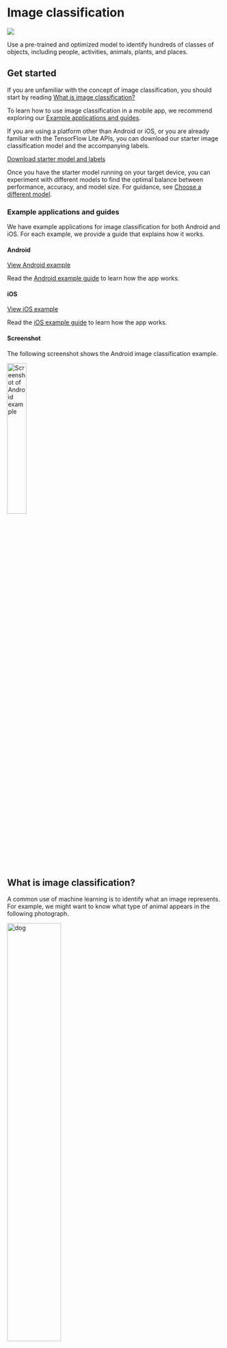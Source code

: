 # Image classification

<img src="../images/image.png" class="attempt-right">

Use a pre-trained and optimized model to identify hundreds of classes of
objects, including people, activities, animals, plants, and places.

## Get started

If you are unfamiliar with the concept of image classification, you should start
by reading <a href="#what_is_image_classification">What is image
classification?</a>

To learn how to use image classification in a mobile app, we recommend exploring
our <a href="#example_applications_and_guides">Example applications and
guides</a>.

If you are using a platform other than Android or iOS, or you are already
familiar with the TensorFlow Lite APIs, you can download our starter image
classification model and the accompanying labels.

<a class="button button-primary" href="https://storage.googleapis.com/download.tensorflow.org/models/tflite/mobilenet_v1_1.0_224_quant_and_labels.zip">Download
starter model and labels</a>

Once you have the starter model running on your target device, you can
experiment with different models to find the optimal balance between
performance, accuracy, and model size. For guidance, see
<a href="#choose_a_different_model">Choose a different model</a>.

### Example applications and guides

We have example applications for image classification for both Android and iOS.
For each example, we provide a guide that explains how it works.

#### Android

<a class="button button-primary" href="https://github.com/tensorflow/examples/tree/master/lite/examples/image_classification/android">View
Android example</a>

Read the
[Android example guide](https://github.com/tensorflow/examples/tree/master/lite/examples/image_classification/android/EXPLORE_THE_CODE.md)
to learn how the app works.

#### iOS

<a class="button button-primary" href="https://github.com/tensorflow/examples/tree/master/lite/examples/image_classification/ios.md">View
iOS example</a>

Read the
[iOS example guide](https://github.com/tensorflow/examples/tree/master/lite/examples/image_classification/ios/EXPLORE_THE_CODE.md)
to learn how the app works.

#### Screenshot

The following screenshot shows the Android image classification example.

<img src="images/android_banana.png" alt="Screenshot of Android example" width="30%">

## What is image classification?

A common use of machine learning is to identify what an image represents. For
example, we might want to know what type of animal appears in the following
photograph.

<img src="images/dog.png" alt="dog" width="50%">

The task of predicting what an image represents is called _image
classification_. An image classification model is trained to recognize various
classes of images. For example, a model might be trained to recognize photos
representing three different types of animals: rabbits, hamsters, and dogs.

When we subsequently provide a new image as input to the model, it will output
the probabilities of the image representing each of the types of animal it was
trained on. An example output might be as follows:

<table style="width: 40%;">
  <thead>
    <tr>
      <th>Animal type</th>
      <th>Probability</th>
    </tr>
  </thead>
  <tbody>
    <tr>
      <td>Rabbit</td>
      <td>0.07</td>
    </tr>
    <tr>
      <td>Hamster</td>
      <td>0.02</td>
    </tr>
    <tr>
      <td style="background-color: #fcb66d;">Dog</td>
      <td style="background-color: #fcb66d;">0.91</td>
    </tr>
  </tbody>
</table>

Based on the output, we can see that the classification model has predicted that
the image has a high probability of representing a dog.

Note: Image classification can only tell you the probability that an image
represents one or more of the classes that the model was trained on. It cannot
tell you the position or identity of objects within the image. If you need to
identify objects and their positions within images, you should use an
<a href="../object_detection/overview.md">object detection</a> model.

### Training, labels, and inference

During training, an image classification model is fed images and their
associated _labels_. Each label is the name of a distinct concept, or class,
that the model will learn to recognize.

Given sufficient training data (often hundreds or thousands of images per
label), an image classification model can learn to predict whether new images
belong to any of the classes it has been trained on. This process of prediction
is called _inference_.

To perform inference, an image is passed as input to a model. The model will
then output an array of probabilities between 0 and 1. With our example model,
this process might look like the following:

<table style="width: 60%">
  <tr style="border-top: 0px;">
    <td style="width: 40%"><img src="images/dog.png" alt="dog"></td>
    <td style="width: 20%; font-size: 2em; vertical-align: middle; text-align: center;">→</td>
    <td style="width: 40%; vertical-align: middle; text-align: center;">[0.07, 0.02, 0.91]</td>
</table>

Each number in the output corresponds to a label in our training data.
Associating our output with the three labels the model was trained on, we can
see the model has predicted a high probability that the image represents a dog.

<table style="width: 40%;">
  <thead>
    <tr>
      <th>Label</th>
      <th>Probability</th>
    </tr>
  </thead>
  <tbody>
    <tr>
      <td>rabbit</td>
      <td>0.07</td>
    </tr>
    <tr>
      <td>hamster</td>
      <td>0.02</td>
    </tr>
    <tr>
      <td style="background-color: #fcb66d;">dog</td>
      <td style="background-color: #fcb66d;">0.91</td>
    </tr>
  </tbody>
</table>

You might notice that the sum of all the probabilities (for rabbit, hamster, and
dog) is equal to 1. This is a common type of output for models with multiple
classes (see
<a href="https://developers.google.com/machine-learning/crash-course/multi-class-neural-networks/softmax">Softmax</a>
for more information).

### Ambiguous results

Since the probabilities will always sum to 1, if the image is not confidently
recognized as belonging to any of the classes the model was trained on you may
see the probability distributed throughout the labels without any one value
being significantly larger.

For example, the following might indicate an ambiguous result:

<table style="width: 40%;">
  <thead>
    <tr>
      <th>Label</th>
      <th>Probability</th>
    </tr>
  </thead>
  <tbody>
    <tr>
      <td>rabbit</td>
      <td>0.31</td>
    </tr>
    <tr>
      <td>hamster</td>
      <td>0.35</td>
    </tr>
    <tr>
      <td>dog</td>
      <td>0.34</td>
    </tr>
  </tbody>
</table>

### Uses and limitations

The image classification models that we provide are useful for single-label
classification, which means predicting which single label the image is most
likely to represent. They are trained to recognize 1000 classes of image. For a
full list of classes, see the labels file in the
<a href="https://storage.googleapis.com/download.tensorflow.org/models/tflite/mobilenet_v1_1.0_224_quant_and_labels.zip">model
zip</a>.

If you want to train a model to recognize new classes, see
<a href="#customize_model">Customize model</a>.

For the following use cases, you should use a different type of model:

<ul>
  <li>Predicting the type and position of one or more objects within an image (see <a href="../object_detection/overview.md">Object detection</a>)</li>
  <li>Predicting the composition of an image, for example subject versus background (see <a href="../segmentation/overview.md">Segmentation</a>)</li>
</ul>

Once you have the starter model running on your target device, you can
experiment with different models to find the optimal balance between
performance, accuracy, and model size. For guidance, see
<a href="#choose_a_different_model">Choose a different model</a>.

## Choose a different model

There are a large number of image classification models available on our
<a href="../../guide/hosted_models.md">List of hosted models</a>. You should aim
to choose the optimal model for your application based on performance, accuracy
and model size. There are trade-offs between each of them.

### Performance

We measure performance in terms of the amount of time it takes for a model to
run inference on a given piece of hardware. The less time, the faster the model.

The performance you require depends on your application. Performance can be
important for applications like real-time video, where it may be important to
analyze each frame in the time before the next frame is drawn (e.g. inference
must be faster than 33ms to perform real-time inference on a 30fps video
stream).

Our quantized MobileNet models’ performance ranges from 3.7ms to 80.3 ms.

### Accuracy

We measure accuracy in terms of how often the model correctly classifies an
image. For example, a model with a stated accuracy of 60% can be expected to
classify an image correctly an average of 60% of the time.

Our <a href="../../guide/hosted_models.md">list of hosted models</a> provides
Top-1 and Top-5 accuracy statistics. Top-1 refers to how often the correct label
appears as the label with the highest probability in the model’s output. Top-5
refers to how often the correct label appears in the top 5 highest probabilities
in the model’s output.

Our quantized MobileNet models’ Top-5 accuracy ranges from 64.4 to 89.9%.

### Size

The size of a model on-disk varies with its performance and accuracy. Size may
be important for mobile development (where it might impact app download sizes)
or when working with hardware (where available storage might be limited).

Our quantized MobileNet models’ size ranges from 0.5 to 3.4 Mb.

### Architecture

There are several different architectures of models available on
<a href="../../guide/hosted_models.md">List of hosted models</a>, indicated by
the model’s name. For example, you can choose between MobileNet, Inception, and
others.

The architecture of a model impacts its performance, accuracy, and size. All of
our hosted models are trained on the same data, meaning you can use the provided
statistics to compare them and choose which is optimal for your application.

Note: The image classification models we provide accept varying sizes of input. For some models, this is indicated in the filename. For example, the Mobilenet_V1_1.0_224 model accepts an input of 224x224 pixels. <br /><br />All of the models require three color channels per pixel (red, green, and blue). Quantized models require 1 byte per channel, and float models require 4 bytes per channel.<br /><br />Our <a href="android.md">Android</a> and <a href="ios.md">iOS</a> code samples demonstrate how to process full-sized camera images into the required format for each model.

## Customize model

The pre-trained models we provide are trained to recognize 1000 classes of
image. For a full list of classes, see the labels file in the
<a href="https://storage.googleapis.com/download.tensorflow.org/models/tflite/mobilenet_v1_1.0_224_quant_and_labels.zip">model
zip</a>.

You can use a technique known as _transfer learning_ to re-train a model to
recognize classes not in the original set. For example, you could re-train the
model to distinguish between different species of tree, despite there being no
trees in the original training data. To do this, you will need a set of training
images for each of the new labels you wish to train.

Learn how to perform transfer learning in the
<a href="https://codelabs.developers.google.com/codelabs/recognize-flowers-with-tensorflow-on-android/#0">Recognize
flowers with TensorFlow</a> codelab.
